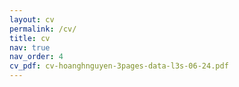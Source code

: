 ```yaml
---
layout: cv
permalink: /cv/
title: cv
nav: true
nav_order: 4
cv_pdf: cv-hoanghnguyen-3pages-data-l3s-06-24.pdf
---
```

